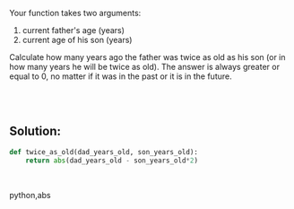 Your function takes two arguments:

1. current father's age (years)
2. current age of his son (years)  

Сalculate how many years ago the father was twice as old as his son (or in how many years he will be twice as old). The answer is always greater or equal to 0, no matter if it was in the past or it is in the future.

<br><br>

## Solution:
```py
def twice_as_old(dad_years_old, son_years_old):
    return abs(dad_years_old - son_years_old*2)
```


<br>


<tag>python,abs<tag>